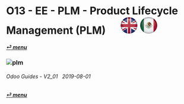 # O13 - EE - PLM - Product Lifecycle Management (PLM) &nbsp;&nbsp;&nbsp;&nbsp; [![en-uk](/doc/img/en-uk_flag_button_small.png)](/en-uk/o13/ee/plm/en-uk-o13-ee-plm-plm-guides.md) [ ![es-mx](/doc/img/es-mx_flag_button_small.png)](/es-mx/o13/ee/plm/es-mx-o13-ee-plm-plm-guides.md)
#### [_&#x23CE; menu_](/en-uk/o13/ee/en-uk-o13-ee-guides-menu.md)  
### ![plm](/doc/img/plm.png)
	
###### Odoo Guides - V2_01 &nbsp; 2019-08-01  
**[_&#x23CE; menu_](/en-uk/o13/ee/en-uk-o13-ee-guides-menu.md)**  
